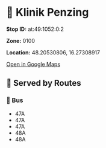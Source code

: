 # 🚉 Klinik Penzing


**Stop ID:** at:49:1052:0:2

**Zone:** 0100

**Location:** 48.20530806, 16.27308917

[Open in Google Maps](https://www.google.com/maps?q=48.20530806,16.27308917)

## 🚆 Served by Routes

### 🚌 Bus
- 47A
- 47A
- 47A
- 48A
- 48A